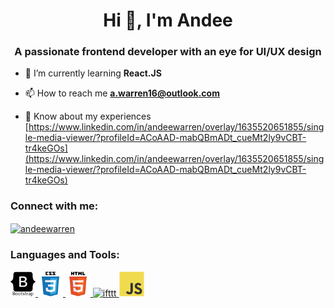<h1 align="center">Hi 👋, I'm Andee</h1>
<h3 align="center">A passionate frontend developer with an eye for UI/UX design</h3>

- 🌱 I’m currently learning **React.JS**

- 📫 How to reach me **a.warren16@outlook.com**

- 📄 Know about my experiences [https://www.linkedin.com/in/andeewarren/overlay/1635520651855/single-media-viewer/?profileId=ACoAAD-mabQBmADt_cueMt2ly9vCBT-tr4keGOs](https://www.linkedin.com/in/andeewarren/overlay/1635520651855/single-media-viewer/?profileId=ACoAAD-mabQBmADt_cueMt2ly9vCBT-tr4keGOs)

<h3 align="left">Connect with me:</h3>
<p align="left">
<a href="https://linkedin.com/in/andeewarren" target="blank"><img align="center" src="https://raw.githubusercontent.com/rahuldkjain/github-profile-readme-generator/master/src/images/icons/Social/linked-in-alt.svg" alt="andeewarren" height="30" width="40" /></a>
</p>

<h3 align="left">Languages and Tools:</h3>
<p align="left"> <a href="https://getbootstrap.com" target="_blank" rel="noreferrer"> <img src="https://raw.githubusercontent.com/devicons/devicon/master/icons/bootstrap/bootstrap-plain-wordmark.svg" alt="bootstrap" width="40" height="40"/> </a> <a href="https://www.w3schools.com/css/" target="_blank" rel="noreferrer"> <img src="https://raw.githubusercontent.com/devicons/devicon/master/icons/css3/css3-original-wordmark.svg" alt="css3" width="40" height="40"/> </a> <a href="https://www.w3.org/html/" target="_blank" rel="noreferrer"> <img src="https://raw.githubusercontent.com/devicons/devicon/master/icons/html5/html5-original-wordmark.svg" alt="html5" width="40" height="40"/> </a> <a href="https://ifttt.com/" target="_blank" rel="noreferrer"> <img src="https://www.vectorlogo.zone/logos/ifttt/ifttt-ar21.svg" alt="ifttt" width="40" height="40"/> </a> <a href="https://developer.mozilla.org/en-US/docs/Web/JavaScript" target="_blank" rel="noreferrer"> <img src="https://raw.githubusercontent.com/devicons/devicon/master/icons/javascript/javascript-original.svg" alt="javascript" width="40" height="40"/> </a> </p>


